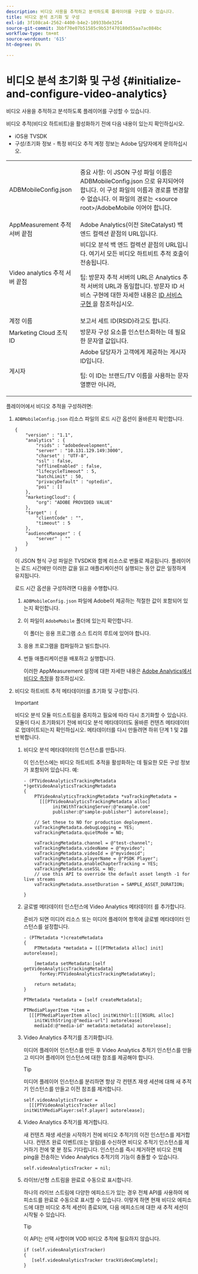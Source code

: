 ```yaml
---
description: 비디오 사용을 추적하고 분석하도록 플레이어를 구성할 수 있습니다.
title: 비디오 분석 초기화 및 구성
exl-id: 3f108ca4-2562-4400-b4e2-10933bde3254
source-git-commit: 3bbf70e07b51585c9b53f470180d55aa7ac084bc
workflow-type: tm+mt
source-wordcount: '615'
ht-degree: 0%

---
```


# 비디오 분석 초기화 및 구성 {#initialize-and-configure-video-analytics}

비디오 사용을 추적하고 분석하도록 플레이어를 구성할 수 있습니다.

비디오 추적(비디오 하트비트)을 활성화하기 전에 다음 내용이 있는지 확인하십시오.

* iOS용 TVSDK
* 구성/초기화 정보 - 특정 비디오 추적 계정 정보는 Adobe 담당자에게 문의하십시오.

<table id="table_3565328ABBEE4605A92EAE1ADE5D6F84"> 
 <tbody> 
  <tr> 
   <td colname="col1"> <span class="filepath"> ADBMobileConfig.json  </span> </td> 
   <td colname="col2"> <p>중요 사항:  이 JSON 구성 파일 이름은 <span class="codeph"> ADBMobileConfig.json </span>으로 유지되어야 합니다. 이 구성 파일의 이름과 경로를 변경할 수 없습니다. 이 파일의 경로는 <span class="codeph"> &lt;source root&gt;/AdobeMobile </span>이어야 합니다. </p> </td> 
  </tr> 
  <tr> 
   <td colname="col1"> <span class="codeph"> AppMeasurement  </span> 추적 서버 끝점 </td> 
   <td colname="col2"> Adobe Analytics(이전 SiteCatalyst) 백 엔드 컬렉션 끝점의 URL입니다. </td> 
  </tr> 
  <tr> 
   <td colname="col1"> Video analytics 추적 서버 끝점 </td> 
   <td colname="col2"> 비디오 분석 백 엔드 컬렉션 끝점의 URL입니다. 여기서 모든 비디오 하트비트 추적 호출이 전송됩니다. <p>팁:  방문자 추적 서버의 URL은 Analytics 추적 서버의 URL과 동일합니다. 방문자 ID 서비스 구현에 대한 자세한 내용은 <a href="https://experienceleague.adobe.com/docs/id-service/using/implementation/setup-target.html?lang=en" format="html" scope="external"> ID 서비스 구현 </a> 을 참조하십시오. </p> </td> 
  </tr> 
  <tr> 
   <td colname="col1"> 계정 이름 </td> 
   <td colname="col2"> 보고서 세트 ID(RSID)라고도 합니다. </td> 
  </tr> 
  <tr> 
   <td colname="col1"> Marketing Cloud 조직 ID </td> 
   <td colname="col2"> 방문자 구성 요소를 인스턴스화하는 데 필요한 문자열 값입니다. </td> 
  </tr> 
  <tr> 
   <td colname="col1"> 게시자 </td> 
   <td colname="col2"> Adobe 담당자가 고객에게 제공하는 게시자 ID입니다. <p>팁:  이 ID는 브랜드/TV 이름을 사용하는 문자열뿐만 아니라, </p> </td> 
  </tr> 
 </tbody> 
</table>

플레이어에서 비디오 추적을 구성하려면:

1. `ADBMobileConfig.json` 리소스 파일의 로드 시간 옵션이 올바른지 확인합니다.

   ```
   { 
       "version" : "1.1", 
       "analytics" : { 
           "rsids" : "adobedevelopment", 
           "server" : "10.131.129.149:3000", 
           "charset" : "UTF-8", 
           "ssl" : false, 
           "offlineEnabled" : false, 
           "lifecycleTimeout" : 5, 
           "batchLimit" : 50, 
           "privacyDefault" : "optedin", 
           "poi" : [] 
       }, 
       "marketingCloud": { 
           "org": "ADOBE PROVIDED VALUE"  
       }, 
       "target" : { 
           "clientCode" : "", 
           "timeout" : 5 
       }, 
       "audienceManager" : { 
           "server" : "" 
       } 
   }
   ```

   이 JSON 형식 구성 파일은 TVSDK와 함께 리소스로 번들로 제공됩니다. 플레이어는 로드 시간에만 이러한 값을 읽고 애플리케이션이 실행되는 동안 값은 일정하게 유지됩니다.

   로드 시간 옵션을 구성하려면 다음을 수행합니다.

   1. `ADBMobileConfig.json` 파일에 Adobe이 제공하는 적절한 값이 포함되어 있는지 확인합니다.
   1. 이 파일이 `AdobeMobile` 폴더에 있는지 확인합니다.

      이 폴더는 응용 프로그램 소스 트리의 루트에 있어야 합니다.
   1. 응용 프로그램을 컴파일하고 빌드합니다.
   1. 번들 애플리케이션을 배포하고 실행합니다.

      이러한 AppMeasurement 설정에 대한 자세한 내용은 [Adobe Analytics에서 비디오 측정](https://experienceleague.adobe.com/docs/media-analytics/using/media-overview.html?lang=en)을 참조하십시오.
1. 비디오 하트비트 추적 메타데이터를 초기화 및 구성합니다.

   >[!IMPORTANT]
   >
   >비디오 분석 모듈 미드스트림을 중지하고 필요에 따라 다시 초기화할 수 있습니다. 모듈이 다시 초기화되기 전에 비디오 분석 메타데이터도 올바른 컨텐츠 메타데이터로 업데이트되는지 확인하십시오. 메타데이터를 다시 만들려면 하위 단계 1 및 2를 반복합니다.

   1. 비디오 분석 메타데이터의 인스턴스를 만듭니다.

      이 인스턴스에는 비디오 하트비트 추적을 활성화하는 데 필요한 모든 구성 정보가 포함되어 있습니다. 예:

      ```
      - (PTVideoAnalyticsTrackingMetadata *)getVideoAnalyticsTrackingMetadata 
      { 
          PTVideoAnalyticsTrackingMetadata *vaTrackingMetadata =  
            [[[PTVideoAnalyticsTrackingMetadata alloc]  
                 initWithTrackingServer:@"example.com" 
                 publisher:@"sample-publisher"] autorelease]; 
      
          // Set these to NO for production deployment. 
          vaTrackingMetadata.debugLogging = YES;  
          vaTrackingMetadata.quietMode = NO; 
      
          vaTrackingMetadata.channel = @"test-channel"; 
          vaTrackingMetadata.videoName = @"myvideo"; 
          vaTrackingMetadata.videoId = @"myvideoid"; 
          vaTrackingMetadata.playerName = @"PSDK Player"; 
          vaTrackingMetadata.enableChapterTracking = YES; 
          vaTrackingMetadata.useSSL = NO; 
          // use this API to override the default asset length -1 for live streams 
          vaTrackingMetadata.assetDuration = SAMPLE_ASSET_DURATION; 
      
      }
      ```

   1. 글로벌 메타데이터 인스턴스에 Video Analytics 메타데이터 를 추가합니다.

      준비가 되면 미디어 리소스 또는 미디어 플레이어 항목에 글로벌 메타데이터 인스턴스를 설정합니다.

      ```
      - (PTMetadata *)createMetadata 
      { 
          PTMetadata *metadata = [[[PTMetadata alloc] init] autorelease]; 
      
          [metadata setMetadata:[self getVideoAnalyticsTrackingMetadata]  
            forKey:PTVideoAnalyticsTrackingMetadataKey]; 
      
          return metadata; 
      } 
      
      PTMetadata *metadata = [self createMetadata]; 
      
      PTMediaPlayerItem *item =  
        [[[PTMediaPlayerItem alloc] initWithUrl:[[[NSURL alloc]  
          initWithString:@"media-url"] autorelease] 
          mediaId:@"media-id" metadata:metadata] autorelease];
      ```

   1. Video Analytics 추적기를 초기화합니다.

      미디어 플레이어 인스턴스를 만든 후 Video Analytics 추적기 인스턴스를 만들고 미디어 플레이어 인스턴스에 대한 참조를 제공해야 합니다.

      >[!TIP]
      >
      >미디어 플레이어 인스턴스를 분리하면 항상 각 컨텐츠 재생 세션에 대해 새 추적기 인스턴스를 만들고 이전 참조를 제거합니다.

      ```
      self.videoAnalyticsTracker =  
        [[[PTVideoAnalyticsTracker alloc] initWithMediaPlayer:self.player] autorelease];
      ```

   1. Video Analytics 추적기를 제거합니다.

      새 컨텐츠 재생 세션을 시작하기 전에 비디오 추적기의 이전 인스턴스를 제거합니다. 컨텐츠 완료 이벤트(또는 알림)를 수신하면 비디오 추적기 인스턴스를 제거하기 전에 몇 분 정도 기다립니다. 인스턴스를 즉시 제거하면 비디오 전체 ping을 전송하는 Video Analytics 추적기의 기능이 충돌할 수 있습니다.

      ```
      self.videoAnalyticsTracker = nil;
      ```

   1. 라이브/선형 스트림을 완료로 수동으로 표시합니다.

      하나의 라이브 스트림에 다양한 에피소드가 있는 경우 전체 API를 사용하여 에피소드를 완료로 수동으로 표시할 수 있습니다. 이렇게 하면 현재 비디오 에피소드에 대한 비디오 추적 세션이 종료되며, 다음 에피소드에 대한 새 추적 세션이 시작될 수 있습니다.

      >[!TIP]
      >
      >이 API는 선택 사항이며 VOD 비디오 추적에 필요하지 않습니다.

      ```
      if (self.videoAnalyticsTracker) 
      { 
         [self.videoAnalyticsTracker trackVideoComplete];   
      }
      ```
